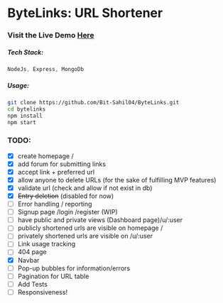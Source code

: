 # ByteLinks: URL Shortener

### Visit the Live Demo [Here](https://bytelinks.herokuapp.com/)
##### Tech Stack:
```js
NodeJs, Express, MongoDb
```

##### Usage:
```bash
git clone https://github.com/Bit-Sahil04/ByteLinks.git
cd bytelinks
npm install
npm start
```


### TODO:
- [x] create homepage /
- [x] add forum for submitting links
- [x] accept link + preferred url
- [x] allow anyone to delete URLs (for the sake of fulfilling MVP features)
- [x] validate url (check and allow if not exist in db)
- [x] ~~Entry deletion~~ (disabled for now)
- [ ] Error handling / reporting
- [ ] Signup page /login /register (WIP)
- [ ] have public and private views (Dashboard page)/u/:user
- [ ] publicly shortened urls are visible on homepage /
- [ ] privately shortened urls are visible on /u/:user
- [ ] Link usage tracking
- [ ] 404 page
- [x] Navbar 
- [ ] Pop-up bubbles for information/errors
- [ ] Pagination for URL table
- [ ] Add Tests
- [ ] Responsiveness! 
